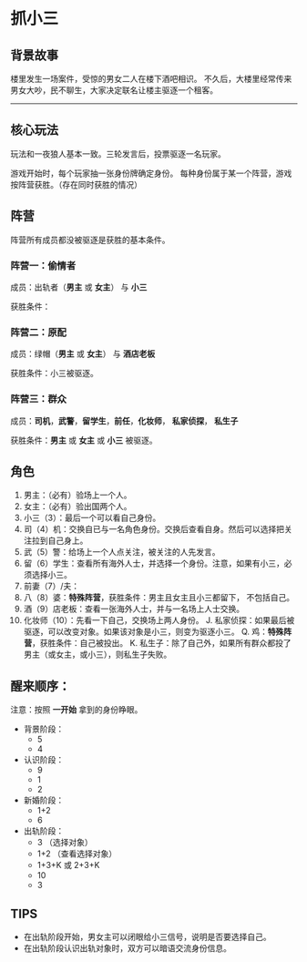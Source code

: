 # 抓小三

## 背景故事

楼里发生一场案件，受惊的男女二人在楼下酒吧相识。
不久后，大楼里经常传来男女大吵，民不聊生，大家决定联名让楼主驱逐一个租客。

---

## 核心玩法

玩法和一夜狼人基本一致。三轮发言后，投票驱逐一名玩家。

游戏开始时，每个玩家抽一张身份牌确定身份。
每种身份属于某一个阵营，游戏按阵营获胜。（存在同时获胜的情况）

## 阵营

阵营所有成员都没被驱逐是获胜的基本条件。

### 阵营一：偷情者

成员：出轨者（**男主** 或 **女主**） 与 **小三**

获胜条件：

### 阵营二：原配

成员：绿帽（**男主** 或 **女主**） 与 **酒店老板**

获胜条件：小三被驱逐。

### 阵营三：群众

成员：**司机**，**武警**，**留学生**，**前任**，**化妆师**， **私家侦探**， **私生子**

获胜条件：**男主** 或 **女主** 或 **小三** 被驱逐。

## 角色

1. 男主：（必有）验场上一个人。
2. 女主：（必有）验出国两个人。
3. 小三（3）：最后一个可以看自己身份。
4. 司（4）机：交换自已与一名角色身份。交换后查看自身。然后可以选择把关注拉到自己身上。
5. 武（5）警：给场上一个人点关注，被关注的人先发言。
6. 留（6）学生：查看所有海外人士，并选择一个身份。注意，如果有小三，必须选择小三。
7. 前妻（7）/夫：
8. 八（8）婆：**特殊阵营**，获胜条件：男主且女主且小三都留下， 不包括自己。
9. 酒（9）店老板：查看一张海外人士，并与一名场上人士交换。
10. 化妆师（10）：先看一下自己，交换场上两人身份。
    J. 私家侦探：如果最后被驱逐，可以改变对象。如果该对象是小三，则变为驱逐小三。
    Q. 鸡：**特殊阵营**，获胜条件：自己被投出。
    K. 私生子：除了自己外，如果所有群众都投了男主（或女主，或小三），则私生子失败。

## 醒来顺序：

注意：按照 **一开始** 拿到的身份睁眼。

- 背景阶段：
  - 5
  - 4
- 认识阶段：
  - 9
  - 1
  - 2
- 新婚阶段：
  - 1+2
  - 6
- 出轨阶段：
  - 3 （选择对象）
  - 1+2 （查看选择对象）
  - 1+3+K 或 2+3+K
  - 10
  - 3

## TIPS

- 在出轨阶段开始，男女主可以闭眼给小三信号，说明是否要选择自己。
- 在出轨阶段认识出轨对象时，双方可以暗语交流身份信息。
